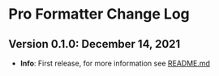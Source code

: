 # Pro Formatter Change Log

## Version 0.1.0: December 14, 2021

- **Info**: First release, for more information see [README.md](./README.md)

